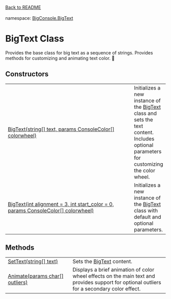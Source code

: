<a href="https://github.com/redrithm/BigConsole/blob/master/README.md#bigconsole">Back to README</a><br/><br/>
namespace: <a href="https://github.com/redrithm/BigConsole/blob/master/documentation/BigText/NAMESPACE.md#bigconsole-bigtext-namespace">BigConsole.BigText</a>
<h1 id="bigtext-class">BigText Class</h1>
Provides the base class for big text as a sequence of strings.  Provides methods for customizing and animating text color. &#x1F34E;

<h2>Constructors</h2>
<table>
<tbody>
<tr>
<td>
<a href="https://www.youtube.com/watch?v=NZcZh4jIwD4">
BigText(string[] text, params ConsoleColor[] colorwheel)
</a>
</td>
<td>
  Initializes a new instance of the <a href="#bigtext-class">BigText</a> class and sets the text content. Includes optional parameters for customizing the color wheel.
</td>
</tr>
<tr>
<td width="592">
<a href="https://www.youtube.com/watch?v=NZcZh4jIwD4">
BigText(int alignment = 3, int start_color = 0, params ConsoleColor[] colorwheel)
</a>
</td>
<td>
  Initializes a new instance of the <a href="#bigtext-class">BigText</a> class with default and optional parameters.
</td>
</tr>
</tbody>
</table>

<h2>Methods</h2>
<table>
<tbody>
<tr>
<td>
<a href="https://www.youtube.com/watch?v=NZcZh4jIwD4">SetText(string[] text)</a>
</td>
<td>
  Sets the <a href="#bigtext-class">BigText</a> content.
</td>
</tr>
<tr>
<td width="300">
<a href="https://www.youtube.com/watch?v=NZcZh4jIwD4">Animate(params char[] outliers)</a>
</td>
<td width="650">
Displays a brief animation of color wheel effects on the main text and provides support for optional outliers for a secondary color effect.
</td>
</tr>
</tbody>
</table>
